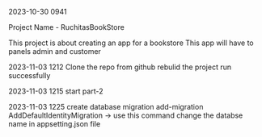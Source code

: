 ﻿2023-10-30 0941
 
Project Name - RuchitasBookStore

This project is about creating an app for a bookstore
This app will have to panels admin and customer

2023-11-03 1212
Clone the repo from github
rebulid the project 
run successfully

2023-11-03 1215
start part-2

2023-11-03 1225
create database migration
add-migration AddDefaultIdentityMigration -> use this command
change the databse name in appsetting.json file
